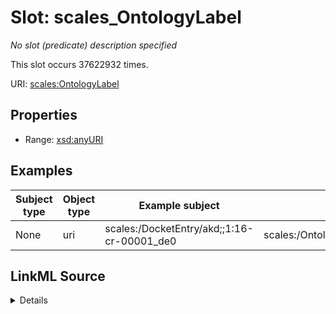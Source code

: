 

# Slot: scales_OntologyLabel


_No slot (predicate) description specified_






This slot occurs 37622932 times.


URI: [scales:OntologyLabel](http://schemas.scales-okn.org/rdf/scales#OntologyLabel)



<!-- no inheritance hierarchy -->








## Properties

* Range: [xsd:anyURI](http://www.w3.org/2001/XMLSchema#anyURI)






## Examples

| Subject type | Object type | Example subject | Example object | Occurrences |
| --- | --- | --- | --- | --- |
| None | uri | scales:/DocketEntry/akd;;1:16-cr-00001_de0 | scales:/OntologyLabel/CaseEvent/Attribute/opening | 37622932 |




## LinkML Source

<details>

```yaml
name: scales_OntologyLabel
annotations:
  count:
    tag: count
    value: 37622932
  uri:
    tag: uri
    value: 37622932
description: No slot (predicate) description specified
examples:
- object:
    example_object: scales:/OntologyLabel/CaseEvent/Attribute/opening
    example_object_type: uri
    example_predicate: scales:OntologyLabel
    example_subject: scales:/DocketEntry/akd;;1:16-cr-00001_de0
    example_subject_type: None
from_schema: scales-kg
rank: 1000
slot_uri: scales:OntologyLabel
alias: scales_OntologyLabel
range: uri

```
</details>
